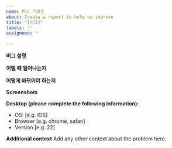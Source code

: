 ```yaml
---
name: 버그 리포트
about: Create a report to help us improve
title: "[버그]"
labels: ''
assignees: ''

---
```


**버그 설명**


**어떨 때 일어나는지**


**어떻게 바뀌어야 하는지**


**Screenshots**


**Desktop (please complete the following information):**
 - OS: [e.g. iOS]
 - Browser [e.g. chrome, safari]
 - Version [e.g. 22]


**Additional context**
Add any other context about the problem here.
